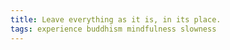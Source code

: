 ```yaml
---
title: Leave everything as it is, in its place.
tags: experience buddhism mindfulness slowness
---
```


